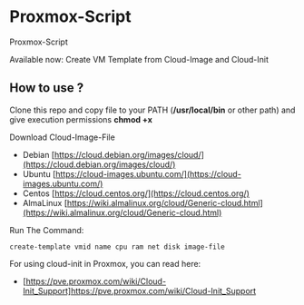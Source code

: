 # Proxmox-Script
Proxmox-Script

Available now: Create VM Template from Cloud-Image and Cloud-Init

## How to use ?

Clone this repo and copy file to your PATH (**/usr/local/bin** or other path) and give execution permissions **chmod +x**

Download Cloud-Image-File

* Debian [https://cloud.debian.org/images/cloud/](https://cloud.debian.org/images/cloud/)
* Ubuntu [https://cloud-images.ubuntu.com/](https://cloud-images.ubuntu.com/)
* Centos [https://cloud.centos.org/](https://cloud.centos.org/)
* AlmaLinux [https://wiki.almalinux.org/cloud/Generic-cloud.html](https://wiki.almalinux.org/cloud/Generic-cloud.html)

Run The Command:

```
create-template vmid name cpu ram net disk image-file
```

For using cloud-init in Proxmox, you can read here:

* [https://pve.proxmox.com/wiki/Cloud-Init_Support]https://pve.proxmox.com/wiki/Cloud-Init_Support

